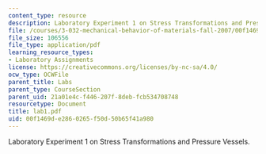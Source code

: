```yaml
---
content_type: resource
description: Laboratory Experiment 1 on Stress Transformations and Pressure Vessels.
file: /courses/3-032-mechanical-behavior-of-materials-fall-2007/00f1469de2860265f50d50b65f41a980_lab1.pdf
file_size: 106556
file_type: application/pdf
learning_resource_types:
- Laboratory Assignments
license: https://creativecommons.org/licenses/by-nc-sa/4.0/
ocw_type: OCWFile
parent_title: Labs
parent_type: CourseSection
parent_uid: 21a01e4c-f446-207f-8deb-fcb534708748
resourcetype: Document
title: lab1.pdf
uid: 00f1469d-e286-0265-f50d-50b65f41a980
---
```

Laboratory Experiment 1 on Stress Transformations and Pressure Vessels.